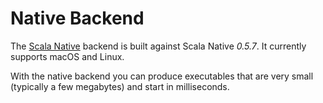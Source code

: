 # Native Backend

The [Scala Native][scala-native] backend is built against Scala Native *0.5.7*. It currently supports macOS and Linux.

With the native backend you can produce executables that are very small (typically a few megabytes) and start in milliseconds.


[scala-native]: https://scala-native.org/

